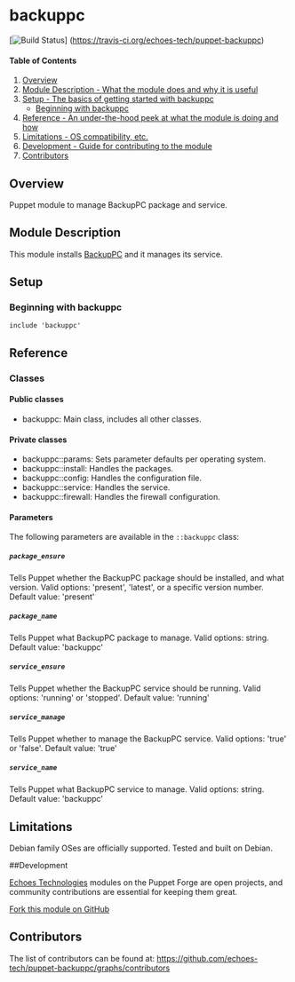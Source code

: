 # backuppc

[![Build Status](https://travis-ci.org/echoes-tech/puppet-backuppc.svg?branch=master)]
(https://travis-ci.org/echoes-tech/puppet-backuppc)

#### Table of Contents

1. [Overview](#overview)
2. [Module Description - What the module does and why it is useful](#module-description)
3. [Setup - The basics of getting started with backuppc](#setup)
    * [Beginning with backuppc](#beginning-with-backuppc)
4. [Reference - An under-the-hood peek at what the module is doing and how](#reference)
5. [Limitations - OS compatibility, etc.](#limitations)
6. [Development - Guide for contributing to the module](#development)
7. [Contributors](#contributors)

## Overview

Puppet module to manage BackupPC package and service.

## Module Description

This module installs [BackupPC](http://backuppc.sourceforge.net/) and it manages its service.

## Setup

### Beginning with backuppc

```puppet
include 'backuppc'
```

## Reference

### Classes

#### Public classes

* backuppc: Main class, includes all other classes.

#### Private classes

* backuppc::params: Sets parameter defaults per operating system.
* backuppc::install: Handles the packages.
* backuppc::config: Handles the configuration file.
* backuppc::service: Handles the service.
* backuppc::firewall: Handles the firewall configuration.

#### Parameters

The following parameters are available in the `::backuppc` class:

##### `package_ensure`

Tells Puppet whether the BackupPC package should be installed, and what version. Valid options: 'present', 'latest', or a specific version number. Default value: 'present'

##### `package_name`

Tells Puppet what BackupPC package to manage. Valid options: string. Default value: 'backuppc'

##### `service_ensure`

Tells Puppet whether the BackupPC service should be running. Valid options: 'running' or 'stopped'. Default value: 'running'

##### `service_manage`

Tells Puppet whether to manage the BackupPC service. Valid options: 'true' or 'false'. Default value: 'true'

##### `service_name`

Tells Puppet what BackupPC service to manage. Valid options: string. Default value: 'backuppc'

## Limitations

Debian family OSes are officially supported. Tested and built on Debian.

##Development

[Echoes Technologies](https://www.echoes-tech.com) modules on the Puppet Forge are open projects, and community contributions are essential for keeping them great.

[Fork this module on GitHub](https://github.com/echoes-tech/puppet-backuppc/fork)

## Contributors

The list of contributors can be found at: https://github.com/echoes-tech/puppet-backuppc/graphs/contributors
